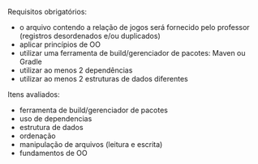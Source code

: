 Requisitos obrigatórios:
- o arquivo contendo a relação de jogos será fornecido pelo professor (registros desordenados e/ou duplicados)
- aplicar princípios de OO
- utilizar uma ferramenta de build/gerenciador de pacotes: Maven ou Gradle
- utilizar ao menos 2 dependências
- utilizar ao menos 2 estruturas de dados diferentes

Itens avaliados:
- ferramenta de build/gerenciador de pacotes
- uso de dependencias
- estrutura de dados
- ordenação
- manipulação de arquivos (leitura e escrita)
- fundamentos de OO

